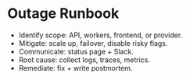 # Outage Runbook

- Identify scope: API, workers, frontend, or provider.
- Mitigate: scale up, failover, disable risky flags.
- Communicate: status page + Slack.
- Root cause: collect logs, traces, metrics.
- Remediate: fix + write postmortem.
